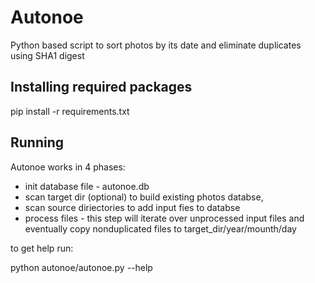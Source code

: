 # Autonoe
Python based script to sort photos by its date and eliminate duplicates using SHA1 digest

## Installing required packages

pip install -r requirements.txt

## Running

Autonoe works in 4 phases:
 - init database file - autonoe.db
 - scan target dir (optional) to build existing photos databse,
 - scan source diriectories to add input fies to databse
 - process files - this step will iterate over unprocessed input files and eventually copy nonduplicated files
 to target_dir/year/mounth/day
 
to get help run:

python autonoe/autonoe.py --help


 

